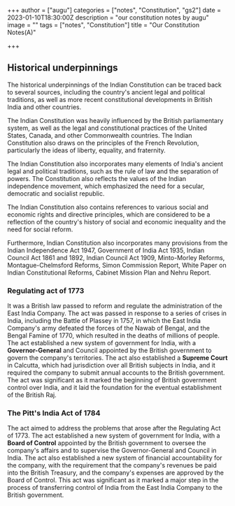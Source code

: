 +++
author = ["augu"]
categories = ["notes", "Constitution", "gs2"]
date = 2023-01-10T18:30:00Z
description = "our constitution notes by augu"
image = ""
tags = ["notes", "Constitution"]
title = "Our Constitution Notes(A)"

+++
## Historical underpinnings

The historical underpinnings of the Indian Constitution can be traced back to several sources, including the country's ancient legal and political traditions, as well as more recent constitutional developments in British India and other countries.

The Indian Constitution was heavily influenced by the British parliamentary system, as well as the legal and constitutional practices of the United States, Canada, and other Commonwealth countries. The Indian Constitution also draws on the principles of the French Revolution, particularly the ideas of liberty, equality, and fraternity.

The Indian Constitution also incorporates many elements of India's ancient legal and political traditions, such as the rule of law and the separation of powers. The Constitution also reflects the values of the Indian independence movement, which emphasized the need for a secular, democratic and socialist republic.

The Indian Constitution also contains references to various social and economic rights and directive principles, which are considered to be a reflection of the country's history of social and economic inequality and the need for social reform.

Furthermore, Indian Constitution also incorporates many provisions from the Indian Independence Act 1947, Government of India Act 1935, Indian Council Act 1861 and 1892, Indian Council Act 1909, Minto-Morley Reforms, Montague-Chelmsford Reforms, Simon Commission Report, White Paper on Indian Constitutional Reforms, Cabinet Mission Plan and Nehru Report.

### Regulating act of 1773

It was a British law passed to reform and regulate the administration of the East India Company. The act was passed in response to a series of crises in India, including the Battle of Plassey in 1757, in which the East India Company's army defeated the forces of the Nawab of Bengal, and the Bengal Famine of 1770, which resulted in the deaths of millions of people. The act established a new system of government for India, with a **Governor-General** and Council appointed by the British government to govern the company's territories. The act also established a **Supreme Court** in Calcutta, which had jurisdiction over all British subjects in India, and it required the company to submit annual accounts to the British government. The act was significant as it marked the beginning of British government control over India, and it laid the foundation for the eventual establishment of the British Raj.

### The Pitt's India Act of 1784

The act aimed to address the problems that arose after the Regulating Act of 1773. The act established a new system of government for India, with a **Board of Control** appointed by the British government to oversee the company's affairs and to supervise the Governor-General and Council in India. The act also established a new system of financial accountability for the company, with the requirement that the company's revenues be paid into the British Treasury, and the company's expenses are approved by the Board of Control. This act was significant as it marked a major step in the process of transferring control of India from the East India Company to the British government. 